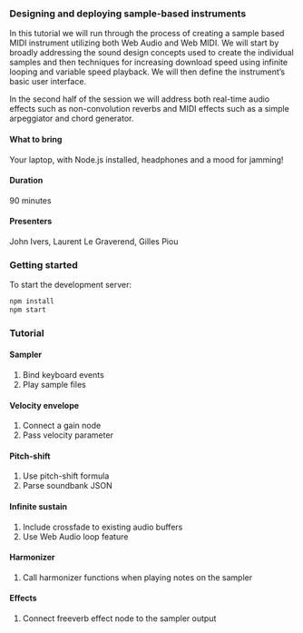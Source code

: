 ### Designing and deploying sample-based instruments

In this tutorial we will run through the process of creating a sample based MIDI instrument utilizing both Web Audio and Web MIDI. We will start by broadly addressing the sound design concepts used to create the individual samples and then techniques for increasing download speed using infinite looping and variable speed playback. We will then define the instrument’s basic user interface.

In the second half of the session we will address both real-time audio effects such as non-convolution reverbs and MIDI effects such as a simple arpeggiator and chord generator.

#### What to bring
Your laptop, with Node.js installed, headphones and a mood for jamming!

#### Duration
90 minutes

#### Presenters
John Ivers, Laurent Le Graverend, Gilles Piou

### Getting started

To start the development server:

```sh
npm install
npm start
```

### Tutorial

#### Sampler

1. Bind keyboard events
2. Play sample files

#### Velocity envelope

1. Connect a gain node
2. Pass velocity parameter

#### Pitch-shift

1. Use pitch-shift formula
2. Parse soundbank JSON

#### Infinite sustain

1. Include crossfade to existing audio buffers
2. Use Web Audio loop feature

#### Harmonizer

1. Call harmonizer functions when playing notes on the sampler

#### Effects

1. Connect freeverb effect node to the sampler output
